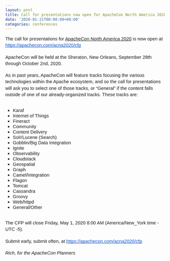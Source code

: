 ```yaml
---
layout: post
title: Call for presentations now open for ApacheCon North America 2020
date: '2020-01-21T00:00:00+00:00'
categories: conferences
---
```

<span id="docs-internal-guid-c366f379-7fff-fdc7-8658-679778a25ad9"> 
    <p dir="ltr" style="line-height: 1.38; margin-top: 0pt; margin-bottom: 0pt;"><span style="font-size: 11pt; font-family: Arial; background-color: transparent; font-variant-numeric: normal; font-variant-east-asian: normal; vertical-align: baseline; white-space: pre-wrap;">The call for presentations for <a href="http://apachecon.com/acna2020">ApacheCon North America 2020</a> is now open at </span><a href="https://apachecon.com/acna2020/cfp"><span style="font-size: 11pt; font-family: Arial; color: #1155cc; background-color: transparent; font-variant-numeric: normal; font-variant-east-asian: normal; text-decoration-line: underline; text-decoration-skip-ink: none; vertical-align: baseline; white-space: pre-wrap;">https://apachecon.com/acna2020/cfp</span></a><span style="font-size: 11pt; font-family: Arial; background-color: transparent; font-variant-numeric: normal; font-variant-east-asian: normal; vertical-align: baseline; white-space: pre-wrap;"> </span></p><br /> 
    <p dir="ltr" style="line-height: 1.38; margin-top: 0pt; margin-bottom: 0pt;"><span style="font-size: 11pt; font-family: Arial; background-color: transparent; font-variant-numeric: normal; font-variant-east-asian: normal; vertical-align: baseline; white-space: pre-wrap;">ApacheCon will be held at the Sheraton, New Orleans, September 28th through October 2nd, 2020.</span></p><br /> 
    <p dir="ltr" style="line-height: 1.38; margin-top: 0pt; margin-bottom: 0pt;"><span style="font-size: 11pt; font-family: Arial; background-color: transparent; font-variant-numeric: normal; font-variant-east-asian: normal; vertical-align: baseline; white-space: pre-wrap;">As in past years, ApacheCon will feature tracks focusing the various technologies within the Apache ecosystem, and so the call for presentations will ask you to select one of those tracks, or “General” if the content falls outside of one of our already-organized tracks. These tracks are:</span></p><br />
    <ul>
      <li><span id="docs-internal-guid-c366f379-7fff-fdc7-8658-679778a25ad9"><span style="background-color: transparent; font-family: Arial; font-size: 11pt; white-space: pre;">Karaf </span></span></li>
      <li><span id="docs-internal-guid-c366f379-7fff-fdc7-8658-679778a25ad9"><span style="background-color: transparent; font-family: Arial; font-size: 11pt; font-variant-numeric: normal; font-variant-east-asian: normal; vertical-align: baseline; white-space: pre-wrap;">Internet of Things</span><span style="background-color: transparent; font-family: Arial; font-size: 11pt; white-space: pre;"> </span></span></li>
      <li><span id="docs-internal-guid-c366f379-7fff-fdc7-8658-679778a25ad9"><span style="background-color: transparent; font-family: Arial; font-size: 11pt; white-space: pre;">Fineract </span></span></li>
      <li><span id="docs-internal-guid-c366f379-7fff-fdc7-8658-679778a25ad9"><span style="background-color: transparent; font-family: Arial; font-size: 11pt; font-variant-numeric: normal; font-variant-east-asian: normal; vertical-align: baseline; white-space: pre-wrap;">Community</span><span style="background-color: transparent; font-family: Arial; font-size: 11pt; white-space: pre;"> </span></span></li>
      <li><span id="docs-internal-guid-c366f379-7fff-fdc7-8658-679778a25ad9"><span style="background-color: transparent; font-size: 11pt; white-space: pre-wrap; font-family: Arial;">Content Delivery</span></span></li>
      <li><span id="docs-internal-guid-c366f379-7fff-fdc7-8658-679778a25ad9"><span style="background-color: transparent; font-family: Arial; font-size: 11pt; white-space: pre;">Solr/Lucene (Search) </span></span></li>
      <li><span id="docs-internal-guid-c366f379-7fff-fdc7-8658-679778a25ad9"><span style="background-color: transparent; font-family: Arial; font-size: 11pt; font-variant-numeric: normal; font-variant-east-asian: normal; vertical-align: baseline; white-space: pre-wrap;">Gobblin/Big Data Integration</span><span style="background-color: transparent; font-family: Arial; font-size: 11pt; white-space: pre;"> </span></span></li>
      <li><span id="docs-internal-guid-c366f379-7fff-fdc7-8658-679778a25ad9"><span style="background-color: transparent; font-family: Arial; font-size: 11pt; font-variant-numeric: normal; font-variant-east-asian: normal; vertical-align: baseline; white-space: pre-wrap;">Ignite</span><span style="background-color: transparent; font-family: Arial; font-size: 11pt; white-space: pre;"> </span></span></li>
      <li><span id="docs-internal-guid-c366f379-7fff-fdc7-8658-679778a25ad9"><span style="background-color: transparent; font-family: Arial; font-size: 11pt; font-variant-numeric: normal; font-variant-east-asian: normal; vertical-align: baseline; white-space: pre-wrap;">Observability</span><span style="background-color: transparent; font-family: Arial; font-size: 11pt; white-space: pre;"> </span></span></li>
      <li><span id="docs-internal-guid-c366f379-7fff-fdc7-8658-679778a25ad9"><span style="background-color: transparent; font-family: Arial; font-size: 11pt; font-variant-numeric: normal; font-variant-east-asian: normal; vertical-align: baseline; white-space: pre-wrap;">Cloudstack</span><span style="background-color: transparent; font-family: Arial; font-size: 11pt; white-space: pre;"> </span></span></li>
      <li><span id="docs-internal-guid-c366f379-7fff-fdc7-8658-679778a25ad9"><span style="background-color: transparent; font-family: Arial; font-size: 11pt; font-variant-numeric: normal; font-variant-east-asian: normal; vertical-align: baseline; white-space: pre-wrap;">Geospatial</span><span style="background-color: transparent; font-family: Arial; font-size: 11pt; white-space: pre;"> </span></span></li>
      <li><span id="docs-internal-guid-c366f379-7fff-fdc7-8658-679778a25ad9"><span style="background-color: transparent; font-family: Arial; font-size: 11pt; font-variant-numeric: normal; font-variant-east-asian: normal; vertical-align: baseline; white-space: pre-wrap;">Graph</span><span style="background-color: transparent; font-family: Arial; font-size: 11pt; white-space: pre;"> </span></span></li>
      <li><span id="docs-internal-guid-c366f379-7fff-fdc7-8658-679778a25ad9"><span style="background-color: transparent; font-family: Arial; font-size: 11pt; font-variant-numeric: normal; font-variant-east-asian: normal; vertical-align: baseline; white-space: pre-wrap;">Camel/Integration</span><span style="background-color: transparent; font-family: Arial; font-size: 11pt; white-space: pre;"> </span></span></li>
      <li><span id="docs-internal-guid-c366f379-7fff-fdc7-8658-679778a25ad9"><span style="background-color: transparent; font-family: Arial; font-size: 11pt; font-variant-numeric: normal; font-variant-east-asian: normal; vertical-align: baseline; white-space: pre-wrap;">Flagon</span><span style="background-color: transparent; font-family: Arial; font-size: 11pt; white-space: pre;"> </span></span></li>
      <li><span id="docs-internal-guid-c366f379-7fff-fdc7-8658-679778a25ad9"><span style="background-color: transparent; font-size: 11pt; white-space: pre-wrap; font-family: Arial;">Tomcat</span></span></li>
      <li><span id="docs-internal-guid-c366f379-7fff-fdc7-8658-679778a25ad9"><span style="background-color: transparent; font-size: 11pt; white-space: pre-wrap; font-family: Arial;">Cassandra</span></span></li>
      <li><span id="docs-internal-guid-c366f379-7fff-fdc7-8658-679778a25ad9"><span style="background-color: transparent; font-size: 11pt; white-space: pre-wrap; font-family: Arial;">Groovy</span></span></li>
      <li><span id="docs-internal-guid-c366f379-7fff-fdc7-8658-679778a25ad9"><span style="background-color: transparent; font-size: 11pt; white-space: pre-wrap; font-family: Arial;">Web/httpd</span></span></li>
      <li><span id="docs-internal-guid-c366f379-7fff-fdc7-8658-679778a25ad9"><span style="background-color: transparent; font-family: Arial; font-size: 11pt; font-variant-numeric: normal; font-variant-east-asian: normal; vertical-align: baseline; white-space: pre-wrap;">General/Other</span><span style="background-color: transparent; font-family: Arial; font-size: 11pt; white-space: pre;"> </span></span></li>
    </ul> 
    <ul style="margin-top: 0px; margin-bottom: 0px;"> </ul><br /> 
    <p dir="ltr" style="line-height: 1.38; margin-top: 0pt; margin-bottom: 0pt;"><span style="font-size: 11pt; font-family: Arial; background-color: transparent; font-variant-numeric: normal; font-variant-east-asian: normal; vertical-align: baseline; white-space: pre-wrap;">The CFP will close Friday, May 1, 2020 8:00 AM (America/New_York time - UTC -5).</span></p><br /> 
    <p dir="ltr" style="line-height: 1.38; margin-top: 0pt; margin-bottom: 0pt;"><span style="font-size: 11pt; font-family: Arial; background-color: transparent; font-variant-numeric: normal; font-variant-east-asian: normal; vertical-align: baseline; white-space: pre-wrap;">Submit early, submit often, at </span><a href="https://apachecon.com/acna2020/cfp"><span style="font-size: 11pt; font-family: Arial; color: #1155cc; background-color: transparent; font-variant-numeric: normal; font-variant-east-asian: normal; text-decoration-line: underline; text-decoration-skip-ink: none; vertical-align: baseline; white-space: pre-wrap;">https://apachecon.com/acna2020/cfp</span></a><span style="font-size: 11pt; font-family: Arial; background-color: transparent; font-variant-numeric: normal; font-variant-east-asian: normal; vertical-align: baseline; white-space: pre-wrap;"> </span></p><br /> 
    <p dir="ltr" style="line-height: 1.38; margin-top: 0pt; margin-bottom: 0pt;"><span style="font-size: 11pt; font-family: Arial; background-color: transparent; font-variant-numeric: normal; font-variant-east-asian: normal; vertical-align: baseline; white-space: pre-wrap;"><em>Rich, for the ApacheCon Planners</em></span></p> 
    <div><span style="font-size: 11pt; font-family: Arial; background-color: transparent; font-variant-numeric: normal; font-variant-east-asian: normal; vertical-align: baseline; white-space: pre-wrap;"><br /></span></div></span>
